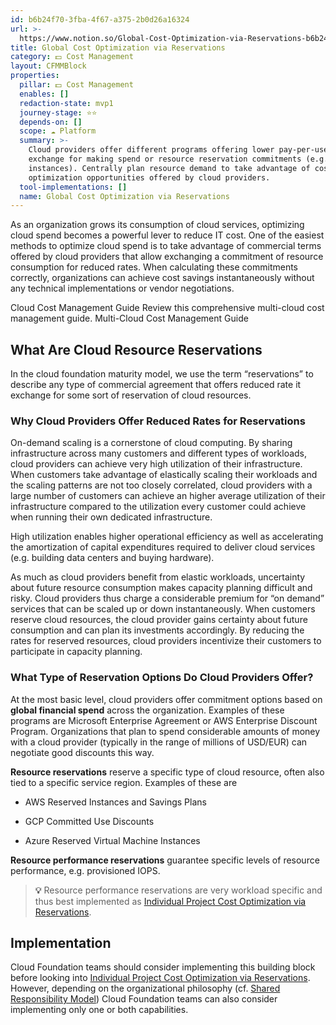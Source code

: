 ```yaml
---
id: b6b24f70-3fba-4f67-a375-2b0d26a16324
url: >-
  https://www.notion.so/Global-Cost-Optimization-via-Reservations-b6b24f703fba4f67a3752b0d26a16324
title: Global Cost Optimization via Reservations
category: 💵 Cost Management
layout: CFMMBlock
properties:
  pillar: 💵 Cost Management
  enables: []
  redaction-state: mvp1
  journey-stage: ⭐️⭐️
  depends-on: []
  scope: ☁️ Platform
  summary: >-
    Cloud providers offer different programs offering lower pay-per-use rates in
    exchange for making spend or resource reservation commitments (e.g. reserved
    instances). Centrally plan resource demand to take advantage of cost
    optimization opportunities offered by cloud providers. 
  tool-implementations: []
  name: Global Cost Optimization via Reservations
---
```


As an organization grows its consumption of cloud services, optimizing cloud spend becomes a powerful lever to reduce IT cost. One of the easiest methods to optimize cloud spend is to take advantage of commercial terms offered by cloud providers that allow exchanging a commitment of resource consumption for reduced rates. When calculating these commitments correctly, organizations can achieve cost savings instantaneously without any technical implementations or vendor negotiations.

<!--notion-markdown-cms:raw-->
<CallToAction>
  <CtaHeader>Cloud Cost Management Guide</CtaHeader>
  <CtaText>Review this comprehensive multi-cloud cost management guide.</CtaText>
  <CtaButton class="btn-primary" url="https://www.meshcloud.io/2020/12/23/the-2021-guide-to-multi-cloud-billing-and-cost-management/">Multi-Cloud Cost Management Guide</CtaButton>
</CallToAction>

## What Are Cloud Resource Reservations

In the cloud foundation maturity model, we use the term “reservations” to describe any type of commercial agreement that offers reduced rate it exchange for some sort of reservation of cloud resources.

### Why Cloud Providers Offer Reduced Rates for Reservations

On-demand scaling is a cornerstone of cloud computing. By sharing infrastructure across many customers and different types of workloads, cloud providers can achieve very high utilization of their infrastructure. When customers take advantage of elastically scaling their workloads and the scaling patterns are not too closely correlated, cloud providers with a large number of customers can achieve an higher average utilization of their infrastructure compared to the utilization every customer could achieve when running their own dedicated infrastructure.

High utilization enables higher operational efficiency as well as accelerating the amortization of capital expenditures required to deliver cloud services (e.g. building data centers and buying hardware). 

As much as cloud providers benefit from elastic workloads, uncertainty about future resource consumption makes capacity planning difficult and risky. Cloud providers thus charge a considerable premium for “on demand” services that can be scaled up or down instantaneously. When customers reserve cloud resources, the cloud provider gains certainty about future consumption and can plan its investments accordingly. By reducing the rates for reserved resources, cloud providers incentivize their customers to participate in capacity planning.

### What Type of Reservation Options Do Cloud Providers Offer? 

At the most basic level, cloud providers offer commitment options based on **global financial spend** across the organization. Examples of these programs are Microsoft Enterprise Agreement or AWS Enterprise Discount Program. Organizations that plan to spend considerable amounts of money with a cloud provider (typically in the range of millions of USD/EUR) can negotiate good discounts this way. 

**Resource reservations** reserve a specific type of cloud resource, often also tied to a specific service region. Examples of these are

- AWS Reserved Instances and Savings Plans

- GCP Committed Use Discounts

- Azure Reserved Virtual Machine Instances

**Resource performance reservations** guarantee specific levels of resource performance, e.g. provisioned IOPS.

> **💡** Resource performance reservations are very workload specific and thus best implemented as [Individual Project Cost Optimization via Reservations](/maturity-model/cost-management/individual-project-cost-optimization-via-reservations.md). 

## Implementation

Cloud Foundation teams should consider implementing this building block before looking into  [Individual Project Cost Optimization via Reservations](/maturity-model/cost-management/individual-project-cost-optimization-via-reservations.md). However, depending on the organizational philosophy (cf. [Shared Responsibility Model](/maturity-model/security-and-compliance/shared-responsibility-model.md)) Cloud Foundation teams can also consider implementing only one or both capabilities.



